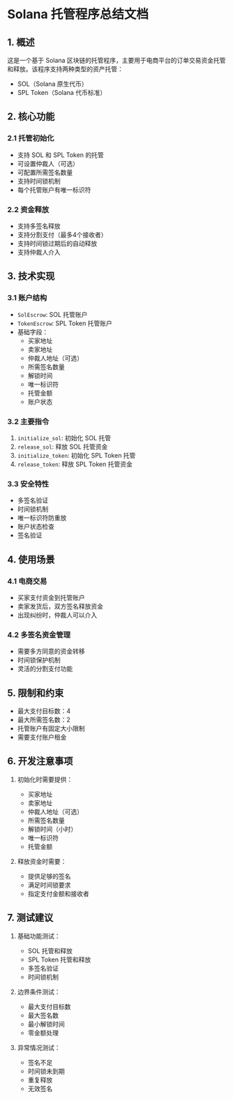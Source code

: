 # Solana 托管程序总结文档

## 1. 概述

这是一个基于 Solana 区块链的托管程序，主要用于电商平台的订单交易资金托管和释放。该程序支持两种类型的资产托管：
- SOL（Solana 原生代币）
- SPL Token（Solana 代币标准）

## 2. 核心功能

### 2.1 托管初始化
- 支持 SOL 和 SPL Token 的托管
- 可设置仲裁人（可选）
- 可配置所需签名数量
- 支持时间锁机制
- 每个托管账户有唯一标识符

### 2.2 资金释放
- 支持多签名释放
- 支持分割支付（最多4个接收者）
- 支持时间锁过期后的自动释放
- 支持仲裁人介入

## 3. 技术实现

### 3.1 账户结构
- `SolEscrow`: SOL 托管账户
- `TokenEscrow`: SPL Token 托管账户
- 基础字段：
  - 买家地址
  - 卖家地址
  - 仲裁人地址（可选）
  - 所需签名数量
  - 解锁时间
  - 唯一标识符
  - 托管金额
  - 账户状态

### 3.2 主要指令
1. `initialize_sol`: 初始化 SOL 托管
2. `release_sol`: 释放 SOL 托管资金
3. `initialize_token`: 初始化 SPL Token 托管
4. `release_token`: 释放 SPL Token 托管资金

### 3.3 安全特性
- 多签名验证
- 时间锁机制
- 唯一标识符防重放
- 账户状态检查
- 签名验证

## 4. 使用场景

### 4.1 电商交易
- 买家支付资金到托管账户
- 卖家发货后，双方签名释放资金
- 出现纠纷时，仲裁人可以介入

### 4.2 多签名资金管理
- 需要多方同意的资金转移
- 时间锁保护机制
- 灵活的分割支付功能

## 5. 限制和约束

- 最大支付目标数：4
- 最大所需签名数：2
- 托管账户有固定大小限制
- 需要支付账户租金

## 6. 开发注意事项

1. 初始化时需要提供：
   - 买家地址
   - 卖家地址
   - 仲裁人地址（可选）
   - 所需签名数量
   - 解锁时间（小时）
   - 唯一标识符
   - 托管金额

2. 释放资金时需要：
   - 提供足够的签名
   - 满足时间锁要求
   - 指定支付金额和接收者

## 7. 测试建议

1. 基础功能测试：
   - SOL 托管和释放
   - SPL Token 托管和释放
   - 多签名验证
   - 时间锁机制

2. 边界条件测试：
   - 最大支付目标数
   - 最大签名数
   - 最小解锁时间
   - 零金额处理

3. 异常情况测试：
   - 签名不足
   - 时间锁未到期
   - 重复释放
   - 无效签名 